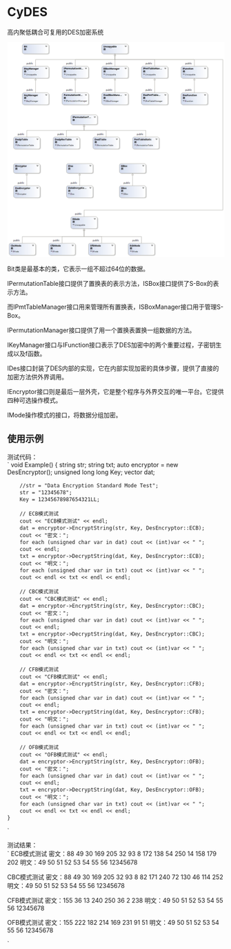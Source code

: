 CyDES
=====

高内聚低耦合可复用的DES加密系统  
  
  
![类视图](ClassDiagram.png)  
  
Bit类是最基本的类，它表示一组不超过64位的数据。  

IPermutationTable接口提供了置换表的表示方法，ISBox接口提供了S-Box的表示方法。  

而IPmtTableManager接口用来管理所有置换表，ISBoxManager接口用于管理S-Box。  

IPermutationManager接口提供了用一个置换表置换一组数据的方法。  

IKeyManager接口与IFunction接口表示了DES加密中的两个重要过程，子密钥生成以及f函数。  

IDes接口封装了DES内部的实现，它在内部实现加密的具体步骤，提供了直接的加密方法供外界调用。  

IEncryptor接口则是最后一层外壳，它是整个程序与外界交互的唯一平台。它提供四种可选操作模式。   
   
IMode操作模式的接口，将数据分组加密。  
  
   
使用示例  
----  
测试代码：  
`
	void Example() {
		string str;
		string txt;
		auto encryptor = new DesEncryptor();
		unsigned long long Key;
		vector<unsigned char> dat;

		//str = "Data Encryption Standard Mode Test";
		str = "12345678";
		Key = 12345678987654321LL;

		// ECB模式测试
		cout << "ECB模式测试" << endl;
		dat = encryptor->EncryptString(str, Key, DesEncryptor::ECB);
		cout << "密文：";
		for each (unsigned char var in dat) cout << (int)var << " ";
		cout << endl;
		txt = encryptor->DecryptString(dat, Key, DesEncryptor::ECB);
		cout << "明文：";
		for each (unsigned char var in txt) cout << (int)var << " ";
		cout << endl << txt << endl << endl;

		// CBC模式测试
		cout << "CBC模式测试" << endl;
		dat = encryptor->EncryptString(str, Key, DesEncryptor::CBC);
		cout << "密文：";
		for each (unsigned char var in dat) cout << (int)var << " ";
		cout << endl;
		txt = encryptor->DecryptString(dat, Key, DesEncryptor::CBC);
		cout << "明文：";
		for each (unsigned char var in txt) cout << (int)var << " ";
		cout << endl << txt << endl << endl;

		// CFB模式测试
		cout << "CFB模式测试" << endl;
		dat = encryptor->EncryptString(str, Key, DesEncryptor::CFB);
		cout << "密文：";
		for each (unsigned char var in dat) cout << (int)var << " ";
		cout << endl;
		txt = encryptor->DecryptString(dat, Key, DesEncryptor::CFB);
		cout << "明文：";
		for each (unsigned char var in txt) cout << (int)var << " ";
		cout << endl << txt << endl << endl;

		// OFB模式测试
		cout << "OFB模式测试" << endl;
		dat = encryptor->EncryptString(str, Key, DesEncryptor::OFB);
		cout << "密文：";
		for each (unsigned char var in dat) cout << (int)var << " ";
		cout << endl;
		txt = encryptor->DecryptString(dat, Key, DesEncryptor::OFB);
		cout << "明文：";
		for each (unsigned char var in txt) cout << (int)var << " "; 
		cout << endl << txt << endl << endl;
	}
`

测试结果：  
`
ECB模式测试
密文：88 49 30 169 205 32 93 8 172 138 54 250 14 158 179 202
明文：49 50 51 52 53 54 55 56
12345678

CBC模式测试
密文：88 49 30 169 205 32 93 8 82 171 240 72 130 46 114 252
明文：49 50 51 52 53 54 55 56
12345678

CFB模式测试
密文：155 36 13 240 250 36 2 238
明文：49 50 51 52 53 54 55 56
12345678

OFB模式测试
密文：155 222 182 214 169 231 91 51
明文：49 50 51 52 53 54 55 56
12345678

`
